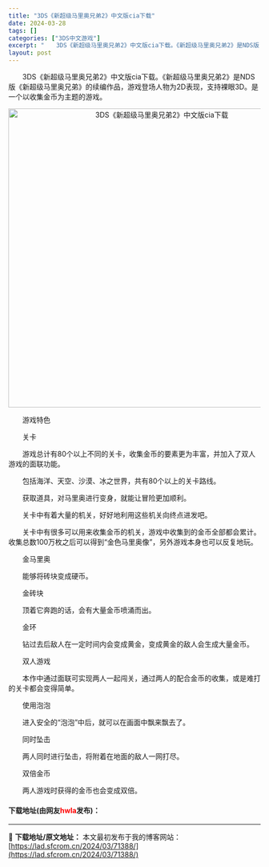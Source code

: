 ```yaml
---
title: "3DS《新超级马里奥兄弟2》中文版cia下载"
date: 2024-03-28
tags: []
categories: ["3DS中文游戏"]
excerpt: "　　3DS《新超级马里奥兄弟2》中文版cia下载。《新超级马里奥兄弟2》是NDS版《新超级马里奥兄弟》的续编作品，游戏登场人物为2D表现，支持裸眼3D。是一个以收集金币为主题的游戏。 　　游戏特色 　　关卡 　　游戏总计有80个以上不同的关卡，收集金币的要素更为丰富，并加入了双人游戏的面联功能。 　&hellip;"
layout: post
---
```


 <p>　　3DS《新超级马里奥兄弟2》中文版cia下载。《新超级马里奥兄弟2》是NDS版《新超级马里奥兄弟》的续编作品，游戏登场人物为2D表现，支持裸眼3D。是一个以收集金币为主题的游戏。</p> <p align="center"><img align="" border="0" src="https://lad.sfcrom.cn/wp-content/uploads/2024/03/20240328_660548e49bde9.png" width="597" alt="3DS《新超级马里奥兄弟2》中文版cia下载" /></p> <p>　　游戏特色</p> <p>　　关卡</p> <p>　　游戏总计有80个以上不同的关卡，收集金币的要素更为丰富，并加入了双人游戏的面联功能。</p> <p>　　包括海洋、天空、沙漠、冰之世界，共有80个以上的关卡路线。</p> <p>　　获取道具，对马里奥进行变身，就能让冒险更加顺利。</p> <p>　　关卡中有着大量的机关，好好地利用这些机关向终点进发吧。</p> <p>　　关卡中有很多可以用来收集金币的机关，游戏中收集到的金币全部都会累计。收集总数100万枚之后可以得到&ldquo;金色马里奥像&rdquo;，另外游戏本身也可以反复地玩。</p> <p>　　金马里奥</p> <p>　　能够将砖块变成硬币。</p> <p>　　金砖块</p> <p>　　顶着它奔跑的话，会有大量金币喷涌而出。</p> <p>　　金环</p> <p>　　钻过去后敌人在一定时间内会变成黄金，变成黄金的敌人会生成大量金币。</p> <p>　　双人游戏</p> <p>　　本作中通过面联可实现两人一起闯关，通过两人的配合金币的收集，或是难打的关卡都会变得简单。</p> <p>　　使用泡泡</p> <p>　　进入安全的&ldquo;泡泡&rdquo;中后，就可以在画面中飘来飘去了。</p> <p>　　同时坠击</p> <p>　　两人同时进行坠击，将附着在地面的敌人一网打尽。</p> <p>　　双倍金币</p> <p>　　两人游戏时获得的金币也会变成双倍。</p> <p><h4>下载地址(由网友<font color="red">hwla</font>发布)：</h4></p> 

---
📖 **下载地址/原文地址：** 本文最初发布于我的博客网站：[https://lad.sfcrom.cn/2024/03/71388/](https://lad.sfcrom.cn/2024/03/71388/)
